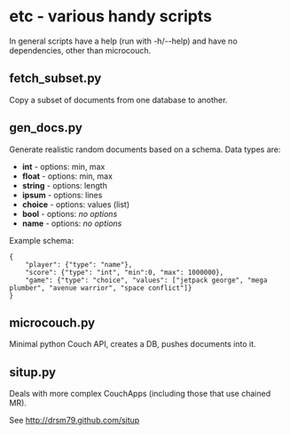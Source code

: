 # etc - various handy scripts

In general scripts have a help (run with -h/--help) and have no dependencies, other than microcouch.

## fetch\_subset.py

Copy a subset of documents from one database to another.


## gen\_docs.py

Generate realistic random documents based on a schema. Data types are:

 * **int** - options: min, max
 * **float** - options: min, max
 * **string** - options: length
 * **ipsum** - options: lines
 * **choice** - options: values (list)
 * **bool** - options: *no options*
 * **name** - options: *no options*

Example schema:

    {
        "player": {"type": "name"},
        "score": {"type": "int", "min":0, "max": 1000000},
        "game": {"type": "choice", "values": ["jetpack george", "mega plumber", "avenue warrior", "space conflict"]}
    }

## microcouch.py

Minimal python Couch API, creates a DB, pushes documents into it.


## situp.py

Deals with more complex CouchApps (including those that use chained MR).

See http://drsm79.github.com/situp
